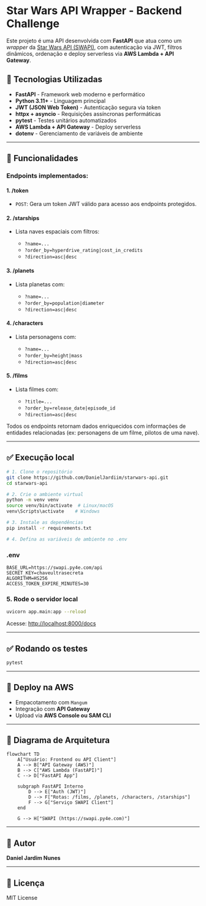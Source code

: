 # Star Wars API Wrapper - Backend Challenge

Este projeto é uma API desenvolvida com **FastAPI** que atua como um _wrapper_ da [Star Wars API (SWAPI)](https://swapi.py4e.com), com autenticação via JWT, filtros dinâmicos, ordenação e deploy serverless via **AWS Lambda + API Gateway**.

## 🚀 Tecnologias Utilizadas

- **FastAPI** - Framework web moderno e performático
- **Python 3.11+** - Linguagem principal
- **JWT (JSON Web Token)** - Autenticação segura via token
- **httpx + asyncio** - Requisições assíncronas performáticas
- **pytest** - Testes unitários automatizados
- **AWS Lambda + API Gateway** - Deploy serverless
- **dotenv** - Gerenciamento de variáveis de ambiente

---

## 🔧 Funcionalidades

### Endpoints implementados:

#### 1. **/token**

- `POST`: Gera um token JWT válido para acesso aos endpoints protegidos.

#### 2. **/starships**

- Lista naves espaciais com filtros:

  - `?name=...`
  - `?order_by=hyperdrive_rating|cost_in_credits`
  - `?direction=asc|desc`

#### 3. **/planets**

- Lista planetas com:

  - `?name=...`
  - `?order_by=population|diameter`
  - `?direction=asc|desc`

#### 4. **/characters**

- Lista personagens com:

  - `?name=...`
  - `?order_by=height|mass`
  - `?direction=asc|desc`

#### 5. **/films**

- Lista filmes com:

  - `?title=...`
  - `?order_by=release_date|episode_id`
  - `?direction=asc|desc`

Todos os endpoints retornam dados enriquecidos com informações de entidades relacionadas (ex: personagens de um filme, pilotos de uma nave).

---

## ✅ Execução local

```bash
# 1. Clone o repositório
git clone https://github.com/DanielJardiim/starwars-api.git
cd starwars-api

# 2. Crie o ambiente virtual
python -m venv venv
source venv/bin/activate  # Linux/macOS
venv\Scripts\activate    # Windows

# 3. Instale as dependências
pip install -r requirements.txt

# 4. Defina as variáveis de ambiente no .env
```

### .env

```
BASE_URL=https://swapi.py4e.com/api
SECRET_KEY=chaveultrasecreta
ALGORITHM=HS256
ACCESS_TOKEN_EXPIRE_MINUTES=30
```

### 5. Rode o servidor local

```bash
uvicorn app.main:app --reload
```

Acesse: [http://localhost:8000/docs](http://localhost:8000/docs)

---

## ✅ Rodando os testes

```bash
pytest
```

---

## 🌌 Deploy na AWS

- Empacotamento com `Mangum`
- Integração com **API Gateway**
- Upload via **AWS Console ou SAM CLI**

---

## 📏 Diagrama de Arquitetura

```mermaid
flowchart TD
    A["Usuário: Frontend ou API Client"]
    A --> B["API Gateway (AWS)"]
    B --> C["AWS Lambda (FastAPI)"]
    C --> D["FastAPI App"]

    subgraph FastAPI Interno
        D --> E["Auth (JWT)"]
        D --> F["Rotas: /films, /planets, /characters, /starships"]
        F --> G["Serviço SWAPI Client"]
    end

    G --> H["SWAPI (https://swapi.py4e.com)"]
```

---

## 📅 Autor

**Daniel Jardim Nunes**

---

## 🔗 Licença

MIT License
